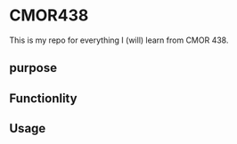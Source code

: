 # CMOR438
This is my repo for everything I (will) learn from CMOR 438.

## purpose
## Functionlity
## Usage
